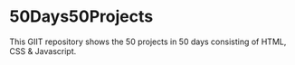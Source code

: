 # 50Days50Projects
 This GIIT repository shows the 50 projects in 50 days consisting of HTML, CSS & Javascript. 
